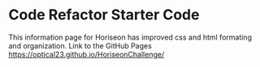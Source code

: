 # Code Refactor Starter Code
This information page for Horiseon has improved css and html formating and organization.
Link to the GitHub Pages
https://optical23.github.io/HoriseonChallenge/
